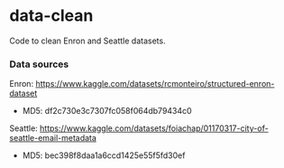 # data-clean

Code to clean Enron and Seattle datasets.

### Data sources

Enron: https://www.kaggle.com/datasets/rcmonteiro/structured-enron-dataset
- MD5: df2c730e3c7307fc058f064db79434c0

Seattle: https://www.kaggle.com/datasets/foiachap/01170317-city-of-seattle-email-metadata
- MD5: bec398f8daa1a6ccd1425e55f5fd30ef
